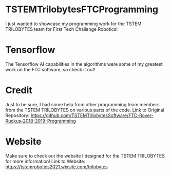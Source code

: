 # TSTEMTrilobytesFTCProgramming
I just wanted to showcase my programming work for the TSTEM TRILOBYTES team for First Tech Challenge Robotics! 

# Tensorflow
The Tensorflow AI capabilities in the algorithms were some of my greatest work on the FTC software, so check it out!

# Credit
Just to be sure, I had some help from other programming team members from the TSTEM TRILOBYTES on various parts of the code.
Link to Original Repository: https://github.com/TSTEMTrilobytesSoftware/FTC-Rover-Ruckus-2018-2019-Programming

# Website
Make sure to check out the website I designed for the TSTEM TRILOBYTES for more information!
Link to Website: https://tstemrobotics2021.wixsite.com/trilobytes
